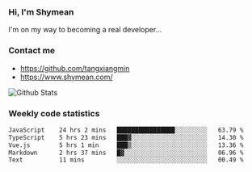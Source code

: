 ### Hi, I'm Shymean

I'm on my way to becoming a real developer...

### Contact me

- <https://github.com/tangxiangmin>
- <https://www.shymean.com/>

![Github Stats](https://github-readme-stats.vercel.app/api?username=tangxiangmin&show_icons=true&theme=dark)


###  Weekly code statistics

<!--START_SECTION:waka-->

```txt
JavaScript    24 hrs 2 mins   ████████████████░░░░░░░░░   63.79 %
TypeScript    5 hrs 23 mins   ███▓░░░░░░░░░░░░░░░░░░░░░   14.30 %
Vue.js        5 hrs 1 min     ███▒░░░░░░░░░░░░░░░░░░░░░   13.36 %
Markdown      2 hrs 37 mins   █▓░░░░░░░░░░░░░░░░░░░░░░░   06.96 %
Text          11 mins         ░░░░░░░░░░░░░░░░░░░░░░░░░   00.49 %
```

<!--END_SECTION:waka-->